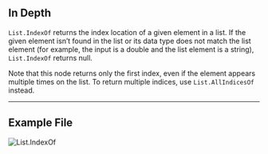 ## In Depth
`List.IndexOf` returns the index location of a given element in a list. If the given element isn’t found in the list or its data type does not match the list element (for example, the input is a double and the list element is a string), `List.IndexOf` returns null.

Note that this node returns only the first index, even if the element appears multiple times on the list. To return multiple indices, use `List.AllIndicesOf` instead.
___
## Example File

![List.IndexOf](./DSCore.List.IndexOf_img.jpg)

